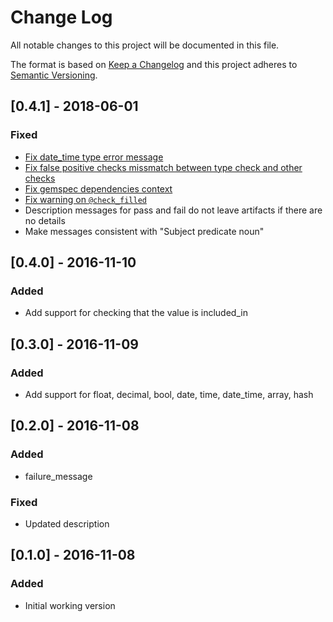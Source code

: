# Change Log
All notable changes to this project will be documented in this file.

The format is based on [Keep a Changelog](http://keepachangelog.com/)
and this project adheres to [Semantic Versioning](http://semver.org/).

## [0.4.1] - 2018-06-01
### Fixed
- [Fix date_time type error message](https://github.com/bloom-solutions/dry-validation-matchers/pull/9)
- [Fix false positive checks missmatch between type check and other checks](https://github.com/bloom-solutions/dry-validation-matchers/pull/9)
- [Fix gemspec dependencies context](https://github.com/bloom-solutions/dry-validation-matchers/pull/8)
- [Fix warning on `@check_filled`](https://github.com/bloom-solutions/dry-validation-matchers/pull/7)
- Description messages for pass and fail do not leave artifacts if there are no details
- Make messages consistent with "Subject predicate noun"

## [0.4.0] - 2016-11-10
### Added
- Add support for checking that the value is included_in

## [0.3.0] - 2016-11-09
### Added
- Add support for float, decimal, bool, date, time, date_time, array, hash

## [0.2.0] - 2016-11-08
### Added
- failure_message

### Fixed
- Updated description

## [0.1.0] - 2016-11-08
### Added
- Initial working version
